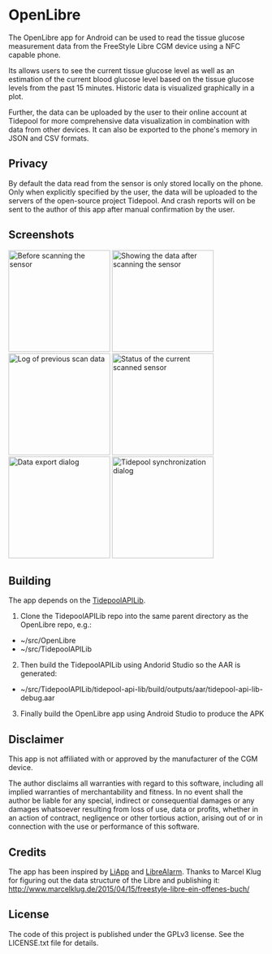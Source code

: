 # OpenLibre
The OpenLibre app for Android can be used to read the tissue glucose measurement data from the FreeStyle Libre CGM device using a NFC capable phone.

Its allows users to see the current tissue glucose level as well as an estimation of the current blood glucose level based on the tissue glucose levels from the past 15 minutes.
Historic data is visualized graphically in a plot.

Further, the data can be uploaded by the user to their online account at Tidepool for more comprehensive data visualization in combination with data from other devices.
It can also be exported to the phone's memory in JSON and CSV formats.


## Privacy
By default the data read from the sensor is only stored locally on the phone.
Only when explicitly specified by the user, the data will be uploaded to the servers of the open-source project Tidepool.
And crash reports will on be sent to the author of this app after manual confirmation by the user.


## Screenshots
<img title="Before scanning the sensor" src="../gh-pages/screenshots/start.png?raw=true" width="200"></img>
<img title="Showing the data after scanning the sensor" src="../gh-pages/screenshots/scan.png?raw=true" width="200"></img>
<img title="Log of previous scan data" src="../gh-pages/screenshots/log.png?raw=true" width="200"></img>
<img title="Status of the current scanned sensor" src="../gh-pages/screenshots/sensor.png?raw=true" width="200"></img>
<img title="Data export dialog" src="../gh-pages/screenshots/export.png?raw=true" width="200"></img>
<img title="Tidepool synchronization dialog" src="../gh-pages/screenshots/tidepool.png?raw=true" width="200"></img>


## Building
The app depends on the [TidepoolAPILib](https://github.com/DorianScholz/TidepoolAPILib).

1. Clone the TidepoolAPILib repo into the same parent directory as the OpenLibre repo, e.g.:
- ~/src/OpenLibre
- ~/src/TidepoolAPILib

2. Then build the TidepoolAPILib using Andorid Studio so the AAR is generated:
- ~/src/TidepoolAPILib/tidepool-api-lib/build/outputs/aar/tidepool-api-lib-debug.aar

3. Finally build the OpenLibre app using Android Studio to produce the APK


## Disclaimer
This app is not affiliated with or approved by the manufacturer of the CGM device.

The author disclaims all warranties with regard to this software, including all implied warranties of merchantability and fitness.
In no event shall the author be liable for any special, indirect or consequential damages or any damages whatsoever resulting from loss of use, data or profits,
whether in an action of contract, negligence or other tortious action, arising out of or in connection with the use or performance of this software.

## Credits
The app has been inspired by [LiApp](https://github.com/CMKlug/Liapp) and [LibreAlarm](https://github.com/pimpimmi/LibreAlarm).
Thanks to Marcel Klug for figuring out the data structure of the Libre and publishing it: http://www.marcelklug.de/2015/04/15/freestyle-libre-ein-offenes-buch/

## License
The code of this project is published under the GPLv3 license.
See the LICENSE.txt file for details.
